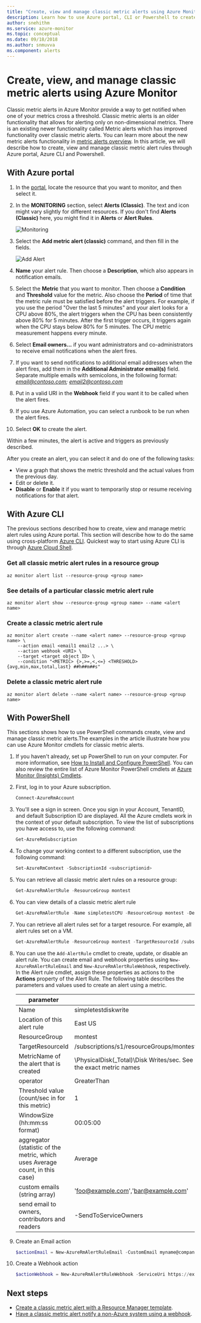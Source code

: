 ```yaml
---
title: "Create, view and manage classic metric alerts using Azure Monitor"
description: Learn how to use Azure portal, CLI or Powershell to create, view and manage classic metric alert rules.
author: snehithm
ms.service: azure-monitor
ms.topic: conceptual
ms.date: 09/18/2018
ms.author: snmuvva
ms.component: alerts
---
```

# Create, view, and manage classic metric alerts using Azure Monitor

Classic metric alerts in Azure Monitor provide a way to get notified when one of your metrics cross a threshold. Classic metric alerts is an older functionality that allows for alerting only on non-dimensional metrics. There is an existing newer functionality called Metric alerts which has improved functionality over classic metric alerts. You can learn more about the new metric alerts functionality in [metric alerts overview](alert-metric-overview.md). In this article, we will describe how to create, view and manage classic metric alert rules through Azure portal, Azure CLI and Powershell.

## With Azure portal

1. In the [portal](https://portal.azure.com/), locate the resource that you want to monitor, and then select it.

2. In the **MONITORING** section, select **Alerts (Classic)**. The text and icon might vary slightly for different resources. If you don't find **Alerts (Classic)** here, you might find it in **Alerts** or **Alert Rules**.

    ![Monitoring](./media/alerts-metric-classic/AlertRulesButton.png)

3. Select the **Add metric alert (classic)** command, and then fill in the fields.

    ![Add Alert](./media/alerts-metric-classic/AddAlertOnlyParamsPage.png)

4. **Name** your alert rule. Then choose a **Description**, which also appears in notification emails.

5. Select the **Metric** that you want to monitor. Then choose a **Condition** and **Threshold** value for the metric. Also choose the **Period** of time that the metric rule must be satisfied before the alert triggers. For example, if you use the period "Over the last 5 minutes" and your alert looks for a CPU above 80%, the alert triggers when the CPU has been consistently above 80% for 5 minutes. After the first trigger occurs, it triggers again when the CPU stays below 80% for 5 minutes. The CPU metric measurement happens every minute.

6. Select **Email owners...** if you want administrators and co-administrators to receive email notifications when the alert fires.

7. If you want to send notifications to additional email addresses when the alert fires, add them in the **Additional Administrator email(s)** field. Separate multiple emails with semicolons, in the following format: *email@contoso.com; email2@contoso.com*

8. Put in a valid URI in the **Webhook** field if you want it to be called when the alert fires.

9. If you use Azure Automation, you can select a runbook to be run when the alert fires.

10. Select **OK** to create the alert.

Within a few minutes, the alert is active and triggers as previously described.

After you create an alert, you can select it and do one of the following tasks:

* View a graph that shows the metric threshold and the actual values from the previous day.
* Edit or delete it.
* **Disable** or **Enable** it if you want to temporarily stop or resume receiving notifications for that alert.

## With Azure CLI

The previous sections described how to create, view and manage metric alert rules using Azure portal. This section will describe how to do the same using cross-platform [Azure CLI](https://docs.microsoft.com/en-us/cli/azure/get-started-with-azure-cli?view=azure-cli-latest). Quickest way to start using Azure CLI is through [Azure Cloud Shell](https://docs.microsoft.com/en-us/azure/cloud-shell/overview?view=azure-cli-latest).

### Get all classic metric alert rules in a resource group

```azurecli
az monitor alert list --resource-group <group name>
```

### See details of a particular classic metric alert rule

```azurecli
az monitor alert show --resource-group <group name> --name <alert name>
```

### Create a classic metric alert rule

```azurecli
az monitor alert create --name <alert name> --resource-group <group name> \
    --action email <email1 email2 ...> \
    --action webhook <URI> \
    --target <target object ID> \
    --condition "<METRIC> {>,>=,<,<=} <THRESHOLD> {avg,min,max,total,last} ##h##m##s"
```

### Delete a classic metric alert rule

```azurecli
az monitor alert delete --name <alert name> --resource-group <group name>
```

## With PowerShell

This sections shows how to use PowerShell commands create, view and manage classic metric alerts.The examples in the article illustrate how you can use Azure Monitor cmdlets for classic metric alerts.

1. If you haven't already, set up PowerShell to run on your computer. For more information, see [How to Install and Configure PowerShell](/powershell/azure/overview). You can also review the entire list of Azure Monitor PowerShell cmdlets at [Azure Monitor (Insights) Cmdlets](https://docs.microsoft.com/powershell/module/azurerm.insights).

2. First, log in to your Azure subscription.

    ```PowerShell
    Connect-AzureRmAccount
    ```

3. You'll see a sign in screen. Once you sign in your Account, TenantID, and default Subscription ID are displayed. All the Azure cmdlets work in the context of your default subscription. To view the list of subscriptions you have access to, use the following command:

    ```PowerShell
    Get-AzureRmSubscription
    ```

4. To change your working context to a different subscription, use the following command:

    ```PowerShell
    Set-AzureRmContext -SubscriptionId <subscriptionid>
    ```

5. You can retrieve all classic metric alert rules on a resource group:

    ```PowerShell
    Get-AzureRmAlertRule -ResourceGroup montest
    ```

6. You can view details of a classic metric alert rule

    ```PowerShell
    Get-AzureRmAlertRule -Name simpletestCPU -ResourceGroup montest -DetailedOutput
    ```

7. You can retrieve all alert rules set for a target resource. For example, all alert rules set on a VM.

    ```PowerShell
    Get-AzureRmAlertRule -ResourceGroup montest -TargetResourceId /subscriptions/s1/resourceGroups/montest/providers/Microsoft.Compute/virtualMachines/testconfig

8. You can use the `Add-AlertRule` cmdlet to create, update, or disable an alert rule. You can create email and webhook properties using  `New-AzureRmAlertRuleEmail` and `New-AzureRmAlertRuleWebhook`, respectively. In the Alert rule cmdlet, assign these properties as actions to the **Actions** property of the Alert Rule. The following table describes the parameters and values used to create an alert using a metric.

    | parameter | value |
    | --- | --- |
    | Name |simpletestdiskwrite |
    | Location of this alert rule |East US |
    | ResourceGroup |montest |
    | TargetResourceId |/subscriptions/s1/resourceGroups/montest/providers/Microsoft.Compute/virtualMachines/testconfig |
    | MetricName of the alert that is created |\PhysicalDisk(_Total)\Disk Writes/sec. See the `Get-MetricDefinitions` cmdlet about how to retrieve the exact metric names |
    | operator |GreaterThan |
    | Threshold value (count/sec in for this metric) |1 |
    | WindowSize (hh:mm:ss format) |00:05:00 |
    | aggregator (statistic of the metric, which uses Average count, in this case) |Average |
    | custom emails (string array) |'foo@example.com','bar@example.com' |
    | send email to owners, contributors and readers |-SendToServiceOwners |

9. Create an Email action

    ```PowerShell
    $actionEmail = New-AzureRmAlertRuleEmail -CustomEmail myname@company.com
    ```

10. Create a Webhook action

    ```PowerShell
    $actionWebhook = New-AzureRmAlertRuleWebhook -ServiceUri https://example.com?token=mytoken
    ```

## Next steps

- [Create a classic metric alert with a Resource Manager template](monitoring-enable-alerts-using-template.md).
- [Have a classic metric alert notify a non-Azure system using a webhook](insights-webhooks-alerts.md).

